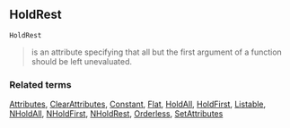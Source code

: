## HoldRest

```
HoldRest
```

> is an attribute specifying that all but the first argument of a function should be left unevaluated.  



### Related terms 
[Attributes](Attributes.md), [ClearAttributes](ClearAttributes.md), [Constant](Constant.md), [Flat](Flat.md), [HoldAll](HoldAll.md), [HoldFirst](HoldFirst.md), [Listable](Listable.md), [NHoldAll](NHoldAll.md), [NHoldFirst](NHoldFirst.md), [NHoldRest](NHoldRest.md), [Orderless](Orderless.md), [SetAttributes](SetAttributes.md)